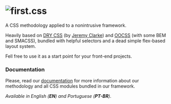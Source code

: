 ![first.css](http://i.imgur.com/oFrEmFx.png "first.css")
=========

A CSS methodology applied to a nonintrusive framework.

Heavily based on [DRY CSS](http://www.slideshare.net/jeremyclarke/dry-css-a-dontrepeatyourself-methodology-for-creating-efficient-unified-and-scalable-stylesheets) (by [Jeremy Clarke](http://simianuprising.com/)) and [OOCSS](http://www.slideshare.net/stubbornella/object-oriented-css) (with some BEM and SMACSS), bundled with helpful selectors and a dead simple flex-based layout system.

Fell free to use it as a start point for your front-end projects.

### Documentation

Please, read our [documentation](https://josantana.gitbooks.io/first/content/) for more information about our methodology and all CSS modules bundled in our framework.

*Available in English (__EN__) and Portuguese (__PT-BR__).*
